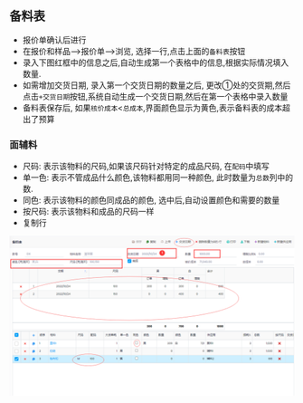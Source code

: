 ﻿## 备料表

- 报价单确认后进行
- 在报价和样品-->报价单-->浏览, 选择一行,点击上面的`备料表`按钮
- 录入下图红框中的信息之后,自动生成第一个表格中的信息,根据实际情况填入数量. 
- 如需增加交货日期, 录入第一个交货日期的数量之后, 更改①处的交货期,然后点击`+交货日期`按钮,系统自动生成一个交货日期,然后在第一个表格中录入数量
- 备料表保存后, 如果`核价成本`<`总成本`,界面颜色显示为黄色,表示备料表的成本超出了预算

### 面辅料
- 尺码: 表示该物料的尺码,如果该尺码针对特定的成品尺码, 在`配码`中填写
- 单一色: 表示不管成品什么颜色,该物料都用同一种颜色, 此时数量为`总数`列中的数.
- 同色: 表示该物料的颜色同成品的颜色, 选中后,自动设置颜色和需要的数量
- 按尺码: 表示该物料和成品的尺码一样
- 复制行

![Bom](bom.png)